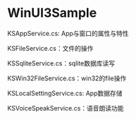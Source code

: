 # WinUI3Sample
KSAppService.cs: App与窗口的属性与特性

KSFileService.cs：文件的操作

KSSqliteService.cs：sqlite数据库读写

KSWin32FileService.cs：win32的file操作

KSLocalSettingService.cs: App数据存储

KSVoiceSpeakService.cs：语音朗读功能
